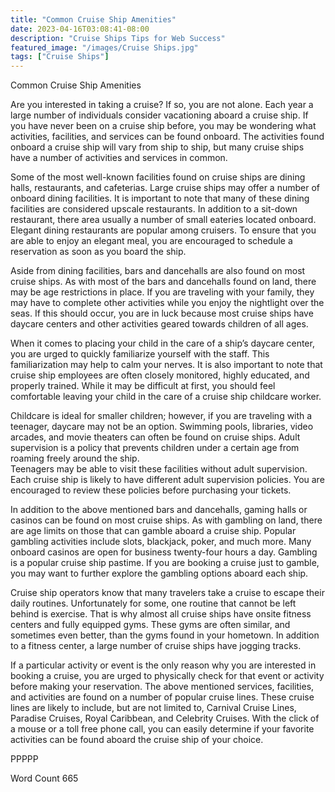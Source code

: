 ```yaml
---
title: "Common Cruise Ship Amenities"
date: 2023-04-16T03:08:41-08:00
description: "Cruise Ships Tips for Web Success"
featured_image: "/images/Cruise Ships.jpg"
tags: ["Cruise Ships"]
---
```


Common Cruise Ship Amenities  

Are you interested in taking a cruise?  If so, you are not alone.  Each year a large number of individuals consider vacationing aboard a cruise ship.  If you have never been on a cruise ship before, you may be wondering what activities, facilities, and services can be found onboard.  The activities found onboard a cruise ship will vary from ship to ship, but many cruise ships have a number of activities and services in common.

Some of the most well-known facilities found on cruise ships are dining halls, restaurants, and cafeterias.  Large cruise ships may offer a number of onboard dining facilities.  It is important to note that many of these dining facilities are considered upscale restaurants.  In addition to a sit-down restaurant, there area usually a number of small eateries located onboard.  Elegant dining restaurants are popular among cruisers.  To ensure that you are able to enjoy an elegant meal, you are encouraged to schedule a reservation as soon as you board the ship.

Aside from dining facilities, bars and dancehalls are also found on most cruise ships. As with most of the bars and dancehalls found on land, there may be age restrictions in place.  If you are traveling with your family, they may have to complete other activities while you enjoy the nightlight over the seas.  If this should occur, you are in luck because most cruise ships have daycare centers and other activities geared towards children of all ages.

When it comes to placing your child in the care of a ship’s daycare center, you are urged to quickly familiarize yourself with the staff.  This familiarization may help to calm your nerves.  It is also important to note that cruise ship employees are often closely monitored, highly educated, and properly trained.  While it may be difficult at first, you should feel comfortable leaving your child in the care of a cruise ship childcare worker.

Childcare is ideal for smaller children; however, if you are traveling with a teenager, daycare may not be an option.  Swimming pools, libraries, video arcades, and movie theaters can often be found on cruise ships.  Adult supervision is a policy that prevents children under a certain age from roaming freely around the ship.  
Teenagers may be able to visit these facilities without adult supervision.  Each cruise ship is likely to have different adult supervision policies.  You are encouraged to review these policies before purchasing your tickets.

In addition to the above mentioned bars and dancehalls, gaming halls or casinos can be found on most cruise ships.  As with gambling on land, there are age limits on those that can gamble aboard a cruise ship.  Popular gambling activities include slots, blackjack, poker, and much more.  Many onboard casinos are open for business twenty-four hours a day.  Gambling is a popular cruise ship pastime.  If you are booking a cruise just to gamble, you may want to further explore the gambling options aboard each ship.

Cruise ship operators know that many travelers take a cruise to escape their daily routines.  Unfortunately for some, one routine that cannot be left behind is exercise.  That is why almost all cruise ships have onsite fitness centers and fully equipped gyms.  These gyms are often similar, and sometimes even better, than the gyms found in your hometown.  In addition to a fitness center, a large number of cruise ships have jogging tracks.  

If a particular activity or event is the only reason why you are interested in booking a cruise, you are urged to physically check for that event or activity before making your reservation. The above mentioned services, facilities, and activities are found on a number of popular cruise lines. These cruise lines are likely to include, but are not limited to, Carnival Cruise Lines, Paradise Cruises, Royal Caribbean, and Celebrity Cruises.  With the click of a mouse or a toll free phone call, you can easily determine if your favorite activities can be found aboard the cruise ship of your choice.

PPPPP

Word Count 665

